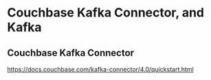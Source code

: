 # Couchbase Kafka Connector, and Kafka

## Couchbase Kafka Connector
https://docs.couchbase.com/kafka-connector/4.0/quickstart.html


